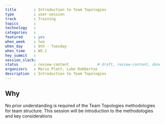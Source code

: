 ```yaml
---
title        : Introduction to Team Topologies
type         : user-session
track        : Training
topics       : 
technology   :
categories   :
featured     : yes
when_week    : two
when_day     : 9th - Tuesday
when_time    : WS-1
hey_summit   :
session_slack:
status       : review-content             # draft, review-content, done
organizers   : Mario Platt, Luke Robbertse
description  : Introduction to Team Topologies
---
```


## Why

No prior understanding is required of the Team Topologies methodologies for team structure. This session will be introduction to the methodologies and key considerations
